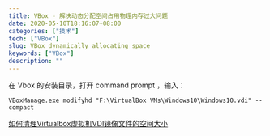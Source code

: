 ```yaml
---
title: VBox - 解决动态分配空间占用物理内存过大问题
date: 2020-05-10T18:16:07+08:00
categories: ["技术"]
tech: ["VBox"]
slug: VBox dynamically allocating space
keywords: ["VBox"]
description: ""
---
```


在 Vbox 的安装目录，打开 command prompt ，输入：

```
VBoxManage.exe modifyhd "F:\VirtualBox VMs\Windows10\Windows10.vdi" --compact
```

[如何清理Virtualbox虚拟机VDI镜像文件的空间大小](https://blog.csdn.net/LEON1741/article/details/81627176)